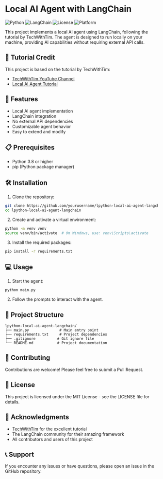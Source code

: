 # Local AI Agent with LangChain

![Python](https://img.shields.io/badge/python-3.8+-blue.svg)
![LangChain](https://img.shields.io/badge/LangChain-0.1.0-orange.svg)
![License](https://img.shields.io/badge/license-MIT-green.svg)
![Platform](https://img.shields.io/badge/platform-macOS%20|%20Windows%20|%20Linux-lightgrey.svg)

This project implements a local AI agent using LangChain, following the tutorial by TechWithTim. The agent is designed to run locally on your machine, providing AI capabilities without requiring external API calls.

## 🎥 Tutorial Credit

This project is based on the tutorial by TechWithTim:
- [TechWithTim YouTube Channel](https://www.youtube.com/@TechWithTim)
- [Local AI Agent Tutorial](https://www.youtube.com/watch?v=E4l91XKQSgw)

## 🚀 Features

- Local AI agent implementation
- LangChain integration
- No external API dependencies
- Customizable agent behavior
- Easy to extend and modify

## 📋 Prerequisites

- Python 3.8 or higher
- pip (Python package manager)

## 🛠️ Installation

1. Clone the repository:
```bash
git clone https://github.com/yourusername/lpython-local-ai-agent-langchain.git
cd lpython-local-ai-agent-langchain
```

2. Create and activate a virtual environment:
```bash
python -m venv venv
source venv/bin/activate  # On Windows, use: venv\Scripts\activate
```

3. Install the required packages:
```bash
pip install -r requirements.txt
```

## 💻 Usage

1. Start the agent:
```bash
python main.py
```

2. Follow the prompts to interact with the agent.

## 📁 Project Structure

```
lpython-local-ai-agent-langchain/
├── main.py              # Main entry point
├── requirements.txt     # Project dependencies
├── .gitignore          # Git ignore file
└── README.md           # Project documentation
```

## 🤝 Contributing

Contributions are welcome! Please feel free to submit a Pull Request.

## 📝 License

This project is licensed under the MIT License - see the LICENSE file for details.

## 🙏 Acknowledgments

- [TechWithTim](https://www.youtube.com/@TechWithTim) for the excellent tutorial
- The LangChain community for their amazing framework
- All contributors and users of this project

## 📞 Support

If you encounter any issues or have questions, please open an issue in the GitHub repository. 